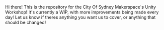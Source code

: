 Hi there! This is the repository for the City Of Sydney Makerspace's Unity Workshop!
It's currently a WIP, with more improvements being made every day!
Let us know if theres anything you want us to cover, or anything that should be changed!

